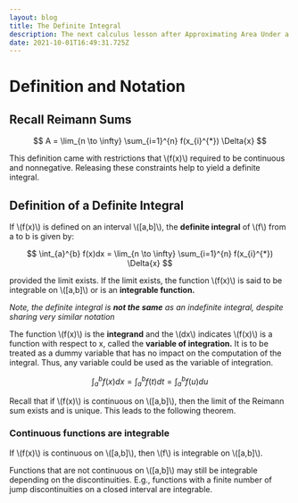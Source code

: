 ```yaml
---
layout: blog
title: The Definite Integral
description: The next calculus lesson after Approximating Area Under a Curve
date: 2021-10-01T16:49:31.725Z
---
```

# Definition and Notation

## Recall Reimann Sums

$$
A = \lim_{n \to \infty} \sum_{i=1}^{n} f(x_{i}^{*}) \Delta{x}
$$

This definition came with restrictions that \\(f(x)\\) required to be continuous and nonnegative. Releasing these constraints help to yield a definite integral.

## Definition of a Definite Integral
If \\(f(x)\\) is defined on an interval \\([a,b]\\), the **definite integral** of \\(f\\) from a to b is given by:

$$
\int_{a}^{b} f(x)dx = \lim_{n \to \infty} \sum_{i=1}^{n} f(x_{i}^{*}) \Delta{x}
$$

provided the limit exists. If the limit exists, the function \\(f(x)\\) is said to be integrable on \\([a,b]\\) or is an **integrable function.**

*Note, the definite integral is **not the same** as an indefinite integral, despite sharing very similar notation*

The function \\(f(x)\\) is the **integrand** and the \\(dx\\) indicates \\(f(x)\\) is a function with respect to x, called the **variable of integration.** It is to be treated as a dummy variable that has no impact on the computation of the integral. Thus, any variable could be used as the variable of integration.

$$
\int_a^b f(x)dx = \int_a^b f(t)dt = \int_a^b f(u)du
$$

Recall that if \\(f(x)\\) is continuous on \\([a,b]\\), then the limit of the Reimann sum exists and is unique. This leads to the following theorem.

### Continuous functions are integrable 
If \\(f(x)\\) is continuous on \\([a,b]\\), then \\(f\\) is integrable on \\([a,b]\\).

Functions that are not continuous on \\([a,b]\\) may still be integrable depending on the discontinuities. E.g., functions with a finite number of jump discontinuities on a closed interval are integrable. 

